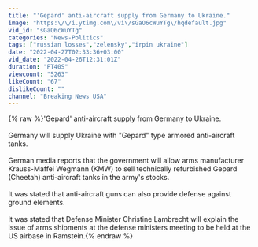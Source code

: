```yaml
---
title: "'Gepard' anti-aircraft supply from Germany to Ukraine."
image: "https:\/\/i.ytimg.com\/vi\/sGaO6cWuYTg\/hqdefault.jpg"
vid_id: "sGaO6cWuYTg"
categories: "News-Politics"
tags: ["russian losses","zelensky","irpin ukraine"]
date: "2022-04-27T02:33:36+03:00"
vid_date: "2022-04-26T12:31:01Z"
duration: "PT40S"
viewcount: "5263"
likeCount: "67"
dislikeCount: ""
channel: "Breaking News USA"
---
```

{% raw %}'Gepard' anti-aircraft supply from Germany to Ukraine.<br /><br />Germany will supply Ukraine with &quot;Gepard&quot; type armored anti-aircraft tanks.<br /><br />German media reports that the government will allow arms manufacturer Krauss-Maffei Wegmann (KMW) to sell technically refurbished Gepard (Cheetah) anti-aircraft tanks in the army's stocks.<br /><br />It was stated that anti-aircraft guns can also provide defense against ground elements.<br /><br />It was stated that Defense Minister Christine Lambrecht will explain the issue of arms shipments at the defense ministers meeting to be held at the US airbase in Ramstein.{% endraw %}
